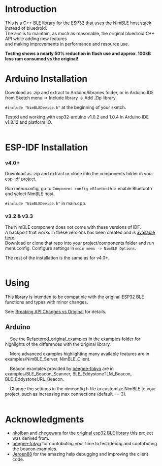 # Introduction

This is a C++ BLE library for the ESP32 that uses the NimBLE host stack instead of bluedroid.  
The aim is to maintain, as much as reasonable, the original bluedroid C++ API while adding new features  
and making improvements in performance and resource use.  

**Testing shows a nearly 50% reduction in flash use and approx. 100kB less ram consumed vs the original!**
<br/>  
  
# Arduino Installation
Download as .zip and extract to Arduino/libraries folder, or in Arduino IDE from Sketch menu -> Include library -> Add .Zip library.

`#include "NimBLEDevice.h"` at the beginning of your sketch.

Tested and working with esp32-arduino v1.0.2 and 1.0.4 in Arduino IDE v1.8.12 and platform IO.  
<br/>  

# ESP-IDF Installation
### v4.0+
Download as .zip and extract or clone into the components folder in your esp-idf project.

Run menuconfig, go to `Component config->Bluetooth->` enable Bluetooth and select NimBLE host.

`#include "NimBLEDevice.h"` in main.cpp.
<br/>  

### v3.2 & v3.3
The NimBLE component does not come with these versions of IDF.  
A backport that works in these versions has been created and is [available here](https://github.com/h2zero/esp-nimble-component).  
Download or clone that repo into your project/components folder and run menuconfig.
Configure settings in `main menu -> NimBLE Options`.  

The rest of the installation is the same as for v4.0+.  
<br/>

# Using

This library is intended to be compatible with the original ESP32 BLE functions and types with minor changes.  

See: [Breaking API Changes vs Original](docs/BREAKING_API_CHANGES.md) for details.  


## Arduino
    See the Refactored_original_examples in the examples folder for highlights of the differences with the original library.  

    More advanced examples highlighting many available features are in examples/NimBLE_Server, NimBLE_Client.  
    
    Beacon examples provided by [beegee-tokyo](https://github.com/beegee-tokyo) are in examples/BLE_Beacon_Scanner, BLE_EddystoneTLM_Beacon, BLE_EddystoneURL_Beacon.  

    Change the settings in the nimconfig.h file to customize NimBLE to your project, such as increasing max connections (default == 3).  
<br/>  

# Acknowledgments

* [nkolban](https://github.com/nkolban) and [chegewara](https://github.com/chegewara) for the [original esp32 BLE library](https://github.com/nkolban/esp32-snippets/tree/master/cpp_utils) this project was derived from.
* [beegee-tokyo](https://github.com/beegee-tokyo) for contributing your time to test/debug and contributing the beacon examples.
* [Jeroen88](https://github.com/Jeroen88) for the amazing help debugging and improving the client code.
<br/>  

